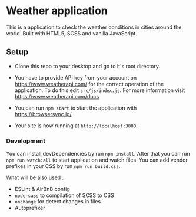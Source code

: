 # Weather application
This is a application to check the weather conditions in cities around the world. Built with HTML5, SCSS and vanilla JavaScript.

## Setup
+ Clone this repo to your desktop and go to it's root directory.

+ You have to provide API key from your account on https://www.weatherapi.com/ for the correct operation of the application. To do this edit `src/js/index.js`. For more information visit https://www.weatherapi.com/docs

+ You can run `npm start` to start the application with https://browsersync.io/

+ Your site is now running at `http://localhost:3000`.

### Development
You can install devDependencies by run `npm install`. After that you can run `npm run watch:all` to start application and watch files. You can add vendor prefixes in your CSS by run `npm run build:css`.

What will be also used :
+ ESLint & AirBnB config
+ `node-sass` to compilation of SCSS to CSS
+ `onchange` for detect changes in files
+ Autoprefixer